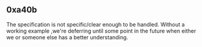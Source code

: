 
## 0xa40b

The specification is not specific/clear enough to be handled. Without a working example ,we're deferring until some point in the future when either we or someone else has a better understanding.
